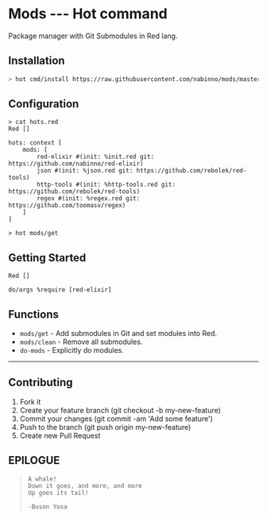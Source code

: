 # Mods --- Hot command
Package manager with Git Submodules in Red lang.

## Installation
```sh
> hot cmd/install https://raw.githubusercontent.com/nabinno/mods/master/mods.red
```

## Configuration
```red
> cat hots.red
Red []

hots: context [
    mods: [
        red-elixir #(init: %init.red git: https://github.com/nabinno/red-elixir)
        json #(init: %json.red git: https://github.com/rebolek/red-tools)
        http-tools #(init: %http-tools.red git: https://github.com/rebolek/red-tools)
        regex #(init: %regex.red git: https://github.com/toomasv/regex)
    ]
]

> hot mods/get
```

## Getting Started
```red:init.red
Red []

do/args %require [red-elixir]
```

## Functions
- `mods/get` - Add submodules in Git and set modules into Red.
- `mods/clean` - Remove all submodules.
- `do-mods` - Explicitly do modules.

---

## Contributing
1. Fork it
2. Create your feature branch (git checkout -b my-new-feature)
3. Commit your changes (git commit -am 'Add some feature')
4. Push to the branch (git push origin my-new-feature)
5. Create new Pull Request

## EPILOGUE
>     A whale!
>     Down it goes, and more, and more
>     Up goes its tail!
>
>     -Buson Yosa
